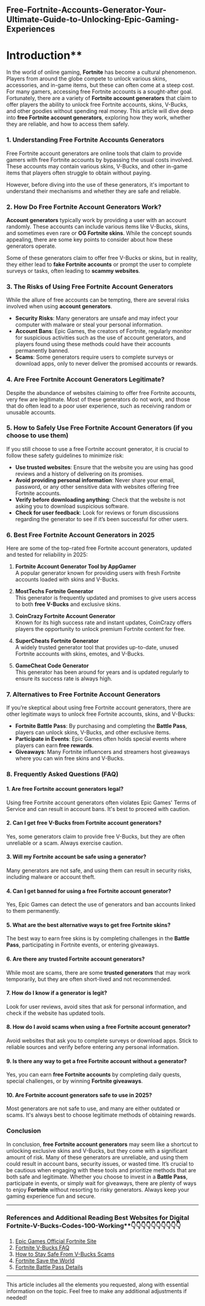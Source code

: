 ##  Free-Fortnite-Accounts-Generator-Your-Ultimate-Guide-to-Unlocking-Epic-Gaming-Experiences

# Introduction**  

In the world of online gaming, **Fortnite** has become a cultural phenomenon. Players from around the globe compete to unlock various skins, accessories, and in-game items, but these can often come at a steep cost. For many gamers, accessing free Fortnite accounts is a sought-after goal. Fortunately, there are a variety of **Fortnite account generators** that claim to offer players the ability to unlock free Fortnite accounts, skins, V-Bucks, and other goodies without spending real money. This article will dive deep into **free Fortnite account generators**, exploring how they work, whether they are reliable, and how to access them safely.

### 1. Understanding Free Fortnite Accounts Generators

Free Fortnite account generators are online tools that claim to provide gamers with free Fortnite accounts by bypassing the usual costs involved. These accounts may contain various skins, V-Bucks, and other in-game items that players often struggle to obtain without paying.  

However, before diving into the use of these generators, it's important to understand their mechanisms and whether they are safe and reliable.

### 2. How Do Free Fortnite Account Generators Work?

**Account generators** typically work by providing a user with an account randomly. These accounts can include various items like V-Bucks, skins, and sometimes even rare or **OG Fortnite skins**. While the concept sounds appealing, there are some key points to consider about how these generators operate.

Some of these generators claim to offer free V-Bucks or skins, but in reality, they either lead to **fake Fortnite accounts** or prompt the user to complete surveys or tasks, often leading to **scammy websites**.

### 3. The Risks of Using Free Fortnite Account Generators

While the allure of free accounts can be tempting, there are several risks involved when using **account generators**.

- **Security Risks**: Many generators are unsafe and may infect your computer with malware or steal your personal information.
- **Account Bans**: Epic Games, the creators of Fortnite, regularly monitor for suspicious activities such as the use of account generators, and players found using these methods could have their accounts permanently banned.
- **Scams**: Some generators require users to complete surveys or download apps, only to never deliver the promised accounts or rewards.

### 4. Are Free Fortnite Account Generators Legitimate?

Despite the abundance of websites claiming to offer free Fortnite accounts, very few are legitimate. Most of these generators do not work, and those that do often lead to a poor user experience, such as receiving random or unusable accounts.

### 5. How to Safely Use Free Fortnite Account Generators (if you choose to use them)

If you still choose to use a free Fortnite account generator, it is crucial to follow these safety guidelines to minimize risk:

- **Use trusted websites**: Ensure that the website you are using has good reviews and a history of delivering on its promises.
- **Avoid providing personal information**: Never share your email, password, or any other sensitive data with websites offering free Fortnite accounts.
- **Verify before downloading anything**: Check that the website is not asking you to download suspicious software.
- **Check for user feedback**: Look for reviews or forum discussions regarding the generator to see if it’s been successful for other users.

### 6. Best Free Fortnite Account Generators in 2025

Here are some of the top-rated free Fortnite account generators, updated and tested for reliability in 2025:

1. **Fortnite Account Generator Tool by AppGamer**  
   A popular generator known for providing users with fresh Fortnite accounts loaded with skins and V-Bucks.

2. **MostTechs Fortnite Generator**  
   This generator is frequently updated and promises to give users access to both **free V-Bucks** and exclusive skins.

3. **CoinCrazy Fortnite Account Generator**  
   Known for its high success rate and instant updates, CoinCrazy offers players the opportunity to unlock premium Fortnite content for free.

4. **SuperCheats Fortnite Generator**  
   A widely trusted generator tool that provides up-to-date, unused Fortnite accounts with skins, emotes, and V-Bucks.

5. **GameCheat Code Generator**  
   This generator has been around for years and is updated regularly to ensure its success rate is always high.

### 7. Alternatives to Free Fortnite Account Generators

If you’re skeptical about using free Fortnite account generators, there are other legitimate ways to unlock free Fortnite accounts, skins, and V-Bucks:

- **Fortnite Battle Pass**: By purchasing and completing the **Battle Pass**, players can unlock skins, V-Bucks, and other exclusive items.
- **Participate in Events**: Epic Games often holds special events where players can earn **free rewards**.
- **Giveaways**: Many Fortnite influencers and streamers host giveaways where you can win free skins and V-Bucks.

### 8. Frequently Asked Questions (FAQ)

#### 1. Are free Fortnite account generators legal?
Using free Fortnite account generators often violates Epic Games' Terms of Service and can result in account bans. It's best to proceed with caution.

#### 2. Can I get free V-Bucks from Fortnite account generators?
Yes, some generators claim to provide free V-Bucks, but they are often unreliable or a scam. Always exercise caution.

#### 3. Will my Fortnite account be safe using a generator?
Many generators are not safe, and using them can result in security risks, including malware or account theft.

#### 4. Can I get banned for using a free Fortnite account generator?
Yes, Epic Games can detect the use of generators and ban accounts linked to them permanently.

#### 5. What are the best alternative ways to get free Fortnite skins?
The best way to earn free skins is by completing challenges in the **Battle Pass**, participating in Fortnite events, or entering giveaways.

#### 6. Are there any trusted Fortnite account generators?
While most are scams, there are some **trusted generators** that may work temporarily, but they are often short-lived and not recommended.

#### 7. How do I know if a generator is legit?
Look for user reviews, avoid sites that ask for personal information, and check if the website has updated tools.

#### 8. How do I avoid scams when using a free Fortnite account generator?
Avoid websites that ask you to complete surveys or download apps. Stick to reliable sources and verify before entering any personal information.

#### 9. Is there any way to get a free Fortnite account without a generator?
Yes, you can earn **free Fortnite accounts** by completing daily quests, special challenges, or by winning **Fortnite giveaways**.

#### 10. Are Fortnite account generators safe to use in 2025?
Most generators are not safe to use, and many are either outdated or scams. It's always best to choose legitimate methods of obtaining rewards.

### Conclusion

In conclusion, **free Fortnite account generators** may seem like a shortcut to unlocking exclusive skins and V-Bucks, but they come with a significant amount of risk. Many of these generators are unreliable, and using them could result in account bans, security issues, or wasted time. It’s crucial to be cautious when engaging with these tools and prioritize methods that are both safe and legitimate. Whether you choose to invest in a **Battle Pass**, participate in events, or simply wait for giveaways, there are plenty of ways to enjoy **Fortnite** without resorting to risky generators. Always keep your gaming experience fun and secure.

---

 ### References and Additional Reading Best Websites for Digital  Fortnite-V-Bucks-Codes-100-Working**👇👇👇👇👇👇👇👇👇👇

1. [Epic Games Official Fortnite Site](https://sthcodes.com/fortnite/)
2. [Fortnite V-Bucks FAQ](https://dmfarid.com/fortnite/)
3. [How to Stay Safe From V-Bucks Scams](https://dmfarid.com/fortnite/)
4. [Fortnite Save the World](https://dmfarid.com/fortnite//)
5. [Fortnite Battle Pass Details](https://dmfarid.com/fortnite/)

---

This article includes all the elements you requested, along with essential information on the topic. Feel free to make any additional adjustments if needed!